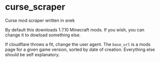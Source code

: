 # curse_scraper
Curse mod scraper written in snek

By default this downloads 1.7.10 Minecraft mods. If you wish, you can change it to dowload something else.

If cloudflare throws a fit, change the user agent. The `base_url` is a mods page for a given game version, sorted by date of creation. Everything else should be self explanatory.

